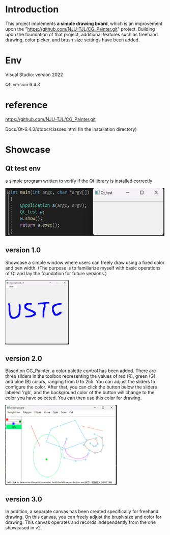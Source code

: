 # Introduction
This project implements **a simple drawing board**, which is an improvement upon the "https://github.com/NJU-TJL/CG_Painter.git" project. Building upon the foundation of that project, additional features such as freehand drawing, color picker, and brush size settings have been added.
# Env
Visual Studio: version 2022

Qt: version 6.4.3
# reference
https://github.com/NJU-TJL/CG_Painter.git

Docs/Qt-6.4.3/qtdoc/classes.html (In the installation directory)

# Showcase
## Qt test env
a simple program written to verify if the Qt library is installed correctly

<img src="images/qt_test.png" alt="qt_test_result" width="500" height="150">

## version 1.0
Showcase a simple window where users can freely draw using a fixed color and pen width. (The purpose is to familiarize myself with basic operations of Qt and lay the foundation for future versions.)

<img src="images/v1.png" alt="drawingboard_v1.0 result" width="200" height="200">

## version 2.0
Based on CG_Painter, a color palette control has been added. There are three sliders in the toolbox representing the values of red (R), green (G), and blue (B) colors, ranging from 0 to 255. You can adjust the sliders to configure the color. After that, you can click the button below the sliders labeled 'rgb', and the background color of the button will change to the color you have selected. You can then use this color for drawing.

<img src="images/v2.png" alt="drawingboard_v2.0" width="350" height="250">

## version 3.0
In addition, a separate canvas has been created specifically for freehand drawing. On this canvas, you can freely adjust the brush size and color for drawing. This canvas operates and records independently from the one showcased in v2.
